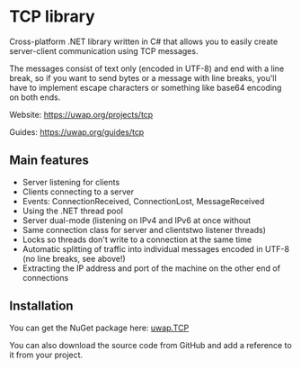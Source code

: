 # TCP library
Cross-platform .NET library written in C# that allows you to easily create server-client communication using TCP messages.

The messages consist of text only (encoded in UTF-8) and end with a line break, so if you want to send bytes or a message with line breaks, you'll have to implement escape characters or something like base64 encoding on both ends.

Website: https://uwap.org/projects/tcp

Guides: https://uwap.org/guides/tcp

## Main features
- Server listening for clients
- Clients connecting to a server
- Events: ConnectionReceived, ConnectionLost, MessageReceived
- Using the .NET thread pool
- Server dual-mode (listening on IPv4 and IPv6 at once without 
- Same connection class for server and clientstwo listener threads)
- Locks so threads don't write to a connection at the same time
- Automatic splitting of traffic into individual messages encoded in UTF-8 (no line breaks, see above!)
- Extracting the IP address and port of the machine on the other end of connections

## Installation
You can get the NuGet package here: [uwap.TCP](https://www.nuget.org/packages/uwap.TCP/)

You can also download the source code from GitHub and add a reference to it from your project.
